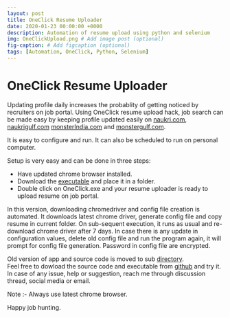 ```yaml
---
layout: post
title: OneClick Resume Uploader
date: 2020-01-23 00:00:00 +0000
description: Automation of resume upload using python and selenium
img: OneClickUpload.png # Add image post (optional)
fig-caption: # Add figcaption (optional)
tags: [Automation, OneClick, Python, Selenium]
---
```

# OneClick Resume Uploader

Updating profile daily increases the probablity of getting noticed by recruiters on job portal. Using OneClick resume upload hack, job search can be made easy by keeping profile updated easily on [naukri.com](www.naukri.com), [naukrigulf.com](www.naukrigulf.com) [monsterIndia.com](www.monsterindia.com) and [monstergulf.com](www.monstergulf.com).

It is easy to configure and run. It can also be scheduled to run on personal computer.  

Setup is very easy and can be done in three steps:  

* Have updated chrome browser installed.
* Download the [executable](https://github.com/rajnathsah/AutoResumeUpload/blob/master/OneClick/OneClick.exe) and place it in a folder.
* Double click on OneClick.exe and your resume uploader is ready to upload resume on job portal.  

In this version, downloading chromedriver and config file creation is automated. It downloads latest chrome driver, generate config file and copy resume in current folder. On sub-sequent execution, it runs as usual and re-download chrome driver after 7 days. In case there is any update in configuration values, delete old config file and run the program again, it will prompt for config file generation. Password in config file are encrypted.  

Old version of app and source code is moved to sub [directory](https://github.com/rajnathsah/AutoResumeUpload/tree/master/IndividualApp).  
Feel free to dowload the source code and executable from [github](https://github.com/rajnathsah/AutoResumeUpload) and try it. In case of any issue, help or suggestion, reach me through discussion thread, social media or email.  

Note :- Always use latest chrome browser.  

Happy job hunting.  
